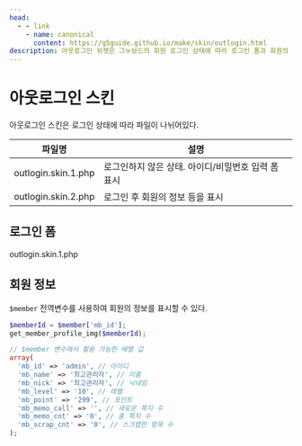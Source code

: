 ```yaml
---
head:
  - - link
    - name: canonical
      content: https://g5guide.github.io/make/skin/outlogin.html
description: 아웃로그인 위젯은 그누보드의 회원 로그인 상태에 따라 로그인 폼과 회원의 간략한 정보를 표시한다.
---
```


# 아웃로그인 스킨

아웃로그인 스킨은 로그인 상태에 따라 파일이 나뉘어있다.

| 파일명              | 설명                                               |
| ------------------- | -------------------------------------------------- |
| outlogin.skin.1.php | 로그인하지 않은 상태. 아이디/비밀번호 입력 폼 표시 |
| outlogin.skin.2.php | 로그인 후 회원의 정보 등을 표시                    |

## 로그인 폼

outlogin.skin.1.php

## 회원 정보

`$member` 전역변수를 사용하여 회원의 정보를 표시할 수 있다.

```php
$memberId = $member['mb_id'];
get_member_profile_img($memberId);
```

```php
// $member 변수에서 활용 가능한 배열 값
array(
  'mb_id' => 'admin', // 아이디
  'mb_name' => '최고관리자', // 이름
  'mb_nick' => '최고관리자', // 닉네임
  'mb_level' => '10', // 레벨
  'mb_point' => '299', // 포인트
  'mb_memo_call' => '', // 새로운 쪽지 수
  'mb_memo_cnt' => '0', // 총 쪽지 수
  'mb_scrap_cnt' => '0', // 스크랩한 항목 수
);
```
